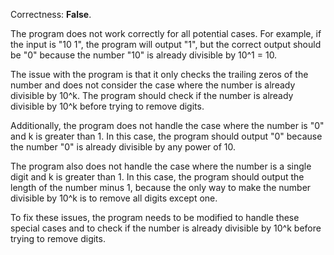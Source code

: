 Correctness: **False**.

The program does not work correctly for all potential cases. For example, if the input is "10 1", the program will output "1", but the correct output should be "0" because the number "10" is already divisible by 10^1 = 10.

The issue with the program is that it only checks the trailing zeros of the number and does not consider the case where the number is already divisible by 10^k. The program should check if the number is already divisible by 10^k before trying to remove digits.

Additionally, the program does not handle the case where the number is "0" and k is greater than 1. In this case, the program should output "0" because the number "0" is already divisible by any power of 10.

The program also does not handle the case where the number is a single digit and k is greater than 1. In this case, the program should output the length of the number minus 1, because the only way to make the number divisible by 10^k is to remove all digits except one.

To fix these issues, the program needs to be modified to handle these special cases and to check if the number is already divisible by 10^k before trying to remove digits.